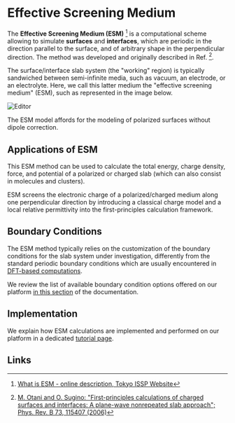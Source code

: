 # Effective Screening Medium

The **Effective Screening Medium (ESM)** [^1] is a computational scheme allowing to simulate **surfaces** and **interfaces**, which are periodic in the direction parallel to the surface, and of arbitrary shape in the perpendicular direction. The method was developed and originally described in Ref. [^2].

The  surface/interface slab system (the "working" region) is typically sandwiched between semi-infinite media, such as vacuum, an electrode, or an electrolyte. Here, we call this latter medium the "effective screening medium" (ESM), such as represented in the image below.

![Editor](../../images/models/esm.png "Editor")

The ESM model affords for the modeling of polarized surfaces without dipole correction.

## Applications of ESM

This ESM method can be used to calculate the total energy, charge density, force, and potential of a polarized or charged slab (which can also consist in molecules and clusters).

ESM screens the electronic charge of a polarized/charged medium along one perpendicular direction by introducing a classical charge model and a local relative permittivity into the first-principles calculation framework. 

## Boundary Conditions

The ESM method typically relies on the customization of the boundary conditions for the slab system under investigation, differently from the standard periodic boundary conditions which are usually encountered in [DFT-based computations](../../models-directory/dft/overview.md). 

We review the list of available boundary condition options offered on our platform [in this section](../../materials-designer/header-menu/advanced/boundary-conditions.md) of the documentation.

## Implementation

We explain how ESM calculations are implemented and performed on our platform in a dedicated [tutorial page](../../tutorials/dft/electronic/esm.md).

## Links

[^1]: [What is ESM - online description, Tokyo ISSP Website](https://sugino.issp.u-tokyo.ac.jp/esm/)
[^2]: [M. Otani and O. Sugino: "First-principles calculations of charged surfaces and interfaces: A plane-wave nonrepeated slab approach"; Phys. Rev. B 73, 115407 (2006)](https://journals.aps.org/prb/abstract/10.1103/PhysRevB.73.115407)

